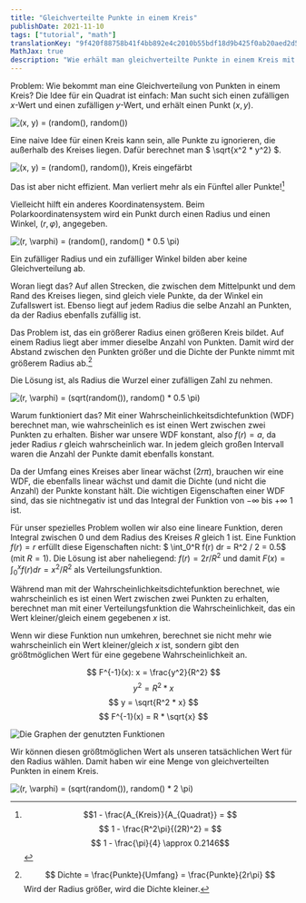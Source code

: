 ```yaml
---
title: "Gleichverteilte Punkte in einem Kreis"
publishDate: 2021-11-10
tags: ["tutorial", "math"]
translationKey: "9f420f88758b41f4bb892e4c2010b55bdf18d9b425f0ab20aed2d5f103db0b67"
MathJax: true
description: "Wie erhält man gleichverteilte Punkte in einem Kreis mit zwei zufälligen Werten?"
---
```


Problem: Wie bekommt man eine Gleichverteilung von Punkten in einem Kreis? Die Idee für ein Quadrat ist einfach: Man sucht sich einen zufälligen $x$-Wert und einen zufälligen $y$-Wert, und erhält einen Punkt $(x, y)$.

![$(x, y)$ = (random(), random())](random_distribution_square.png "Gleichverteilung von 10000 Punkten in einem Quadrat")

Eine naive Idee für einen Kreis kann sein, alle Punkte zu ignorieren, die außerhalb des Kreises liegen. Dafür berechnet man $ \sqrt{x^2 \* y^2} $.

![$(x, y)$ = (random(), random()), Kreis eingefärbt](random_distribution_red_outof_circle.png "10000 Punkte in einem Quadrat, alle im Kreis sind eingefärbt")

Das ist aber nicht effizient. Man verliert mehr als ein Fünftel aller Punkte![^1]

[^1]: $$1 - \frac{A_{Kreis}}{A_{Quadrat}} = $$ $$ 1 - \frac{R^2\pi}{(2R)^2} = $$ $$ 1 - \frac{\pi}{4} \approx 0.2146$$

Vielleicht hilft ein anderes Koordinatensystem. Beim Polarkoordinatensystem wird ein Punkt durch einen Radius und einen Winkel, $(r, \varphi)$, angegeben.

![$(r, \varphi)$ = (random(), random() * $0.5 \pi$)](random_nonuniform_distribution_circle_polar_coordinates.png "10000 Punkte in einem Kreis, mehr Punkte beim Ursprung als am Rand")

Ein zufälliger Radius und ein zufälliger Winkel bilden aber keine Gleichverteilung ab.

Woran liegt das? Auf allen Strecken, die zwischen dem Mittelpunkt und dem Rand des Kreises liegen, sind gleich viele Punkte, da der Winkel ein Zufallswert ist. Ebenso liegt auf jedem Radius die selbe Anzahl an Punkten, da der Radius ebenfalls zufällig ist.

Das Problem ist, das ein größerer Radius einen größeren Kreis bildet. Auf einem Radius liegt aber immer dieselbe Anzahl von Punkten. Damit wird der Abstand zwischen den Punkten größer und die Dichte der Punkte nimmt mit größerem Radius ab.[^2]

[^2]: $$ Dichte = \frac{Punkte}{Umfang} = \frac{Punkte}{2r\pi} $$ Wird der Radius größer, wird die Dichte kleiner.

Die Lösung ist, als Radius die Wurzel einer zufälligen Zahl zu nehmen.

![$(r, \varphi)$ = (sqrt(random()), random() * $0.5 \pi$)](random_uniform_distribution_circle_polar_coordinates.png "10000 gleichverteilte Punkte in einem Kreis")

Warum funktioniert das? Mit einer Wahrscheinlichkeitsdichtefunktion (WDF) berechnet man, wie wahrscheinlich es ist einen Wert zwischen zwei Punkten zu erhalten. Bisher war unsere WDF konstant, also $f(r) = a$, da jeder Radius $r$ gleich wahrscheinlich war. In jedem gleich großen Intervall waren die Anzahl der Punkte damit ebenfalls konstant.

Da der Umfang eines Kreises aber linear wächst ($2r\pi$), brauchen wir eine WDF, die ebenfalls linear wächst und damit die Dichte (und nicht die Anzahl) der Punkte konstant hält. Die wichtigen Eigenschaften einer WDF sind, das sie nichtnegativ ist und das Integral der Funktion von $-\infty$ bis $+\infty$ 1 ist.

Für unser spezielles Problem wollen wir also eine lineare Funktion, deren Integral zwischen 0 und dem Radius des Kreises $R$ gleich 1 ist. Eine Funktion $f(r) = r$ erfüllt diese Eigenschaften nicht: $ \int_0^R f(r) dr = R^2 / 2 = 0.5$ (mit $R=1$). Die Lösung ist aber naheliegend: $f(r) = 2r/R^2$ und damit $F(x) = \int_0^x f(r) dr = x^2 / R^2$ als Verteilungsfunktion.

Während man mit der Wahrscheinlichkeitsdichtefunktion berechnet, wie wahrscheinlich es ist einen Wert zwischen zwei Punkten zu erhalten, berechnet man mit einer Verteilungsfunktion die Wahrscheinlichkeit, das ein Wert kleiner/gleich einem gegebenen $x$ ist.

Wenn wir diese Funktion nun umkehren, berechnet sie nicht mehr wie wahrscheinlich ein Wert kleiner/gleich $x$ ist, sondern gibt den größtmöglichen Wert für eine gegebene Wahrscheinlichkeit an.

$$
F^{-1}(x): x = \frac{y^2}{R^2}
$$ $$
y^2 = R^2 * x
$$ $$
y = \sqrt{R^2 * x}
$$ $$
F^{-1}(x) = R * \sqrt{x}
$$

![Die Graphen der genutzten Funktionen](random_uniform_circle_graphs.png)

Wir können diesen größtmöglichen Wert als unseren tatsächlichen Wert für den Radius wählen. Damit haben wir eine Menge von gleichverteilten Punkten in einem Kreis.

![$(r, \varphi)$ = (sqrt(random()), random() * $2 \pi$)](random_uniform_full_circle.png "Ein voller Kreis")
